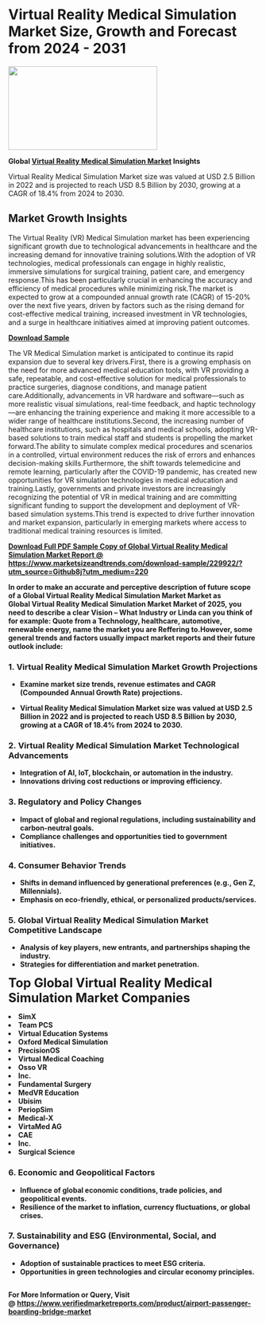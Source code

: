 <H1>Virtual Reality Medical Simulation Market Size, Growth and Forecast from 2024 - 2031</H1><img class="aligncenter size-medium wp-image-584254" src="https://thirdeyenews.in/wp-content/uploads/2024/09/Global-Market-Research-300x168.jpeg" alt="" width="300" height="168" /><p><strong>Global&nbsp;<a href="https://www.marketsizeandtrends.com/download-sample/229922/?utm_source=Github8j?utm_medium=220">Virtual Reality Medical Simulation Market</a> Insights</strong></p><p>Virtual Reality Medical Simulation Market size was valued at USD 2.5 Billion in 2022 and is projected to reach USD 8.5 Billion by 2030, growing at a CAGR of 18.4% from 2024 to 2030.</p><p><h2>Market Growth Insights</h2> <p>The Virtual Reality (VR) Medical Simulation market has been experiencing significant growth due to technological advancements in healthcare and the increasing demand for innovative training solutions.With the adoption of VR technologies, medical professionals can engage in highly realistic, immersive simulations for surgical training, patient care, and emergency response.This has been particularly crucial in enhancing the accuracy and efficiency of medical procedures while minimizing risk.The market is expected to grow at a compounded annual growth rate (CAGR) of 15-20% over the next five years, driven by factors such as the rising demand for cost-effective medical training, increased investment in VR technologies, and a surge in healthcare initiatives aimed at improving patient outcomes.</p> <p><strong><a href="#">Download Sample</a></strong></p> <p>The VR Medical Simulation market is anticipated to continue its rapid expansion due to several key drivers.First, there is a growing emphasis on the need for more advanced medical education tools, with VR providing a safe, repeatable, and cost-effective solution for medical professionals to practice surgeries, diagnose conditions, and manage patient care.Additionally, advancements in VR hardware and software—such as more realistic visual simulations, real-time feedback, and haptic technology—are enhancing the training experience and making it more accessible to a wider range of healthcare institutions.Second, the increasing number of healthcare institutions, such as hospitals and medical schools, adopting VR-based solutions to train medical staff and students is propelling the market forward.The ability to simulate complex medical procedures and scenarios in a controlled, virtual environment reduces the risk of errors and enhances decision-making skills.Furthermore, the shift towards telemedicine and remote learning, particularly after the COVID-19 pandemic, has created new opportunities for VR simulation technologies in medical education and training.Lastly, governments and private investors are increasingly recognizing the potential of VR in medical training and are committing significant funding to support the development and deployment of VR-based simulation systems.This trend is expected to drive further innovation and market expansion, particularly in emerging markets where access to traditional medical training resources is limited.</p> <p><strong><a href="#"></p><p><span class=""><strong>Download Full PDF Sample Copy of Global Virtual Reality Medical Simulation Market Report</strong> @ <a href="https://www.marketsizeandtrends.com/download-sample/229922/?utm_source=Github8j?utm_medium=220" target="_blank">https://www.marketsizeandtrends.com/download-sample/229922/?utm_source=Github8j?utm_medium=220</a></span></p><p>In order to make an accurate and perceptive description of future scope of a Global&nbsp;Virtual Reality Medical Simulation Market Market as Global&nbsp;Virtual Reality Medical Simulation Market Market of 2025, you need to describe a clear Vision &ndash; What Industry or Linda can you think of for example: Quote from a Technology, healthcare, automotive, renewable energy, name the market you are Reffering to.However, some general trends and factors usually impact market reports and their future outlook include:</p><h3>1.&nbsp;<strong>Virtual Reality Medical Simulation Market Growth Projections</strong></h3><ul><li>Examine market size trends, revenue estimates and CAGR (Compounded Annual Growth Rate) projections.</li><li><p>Virtual Reality Medical Simulation Market size was valued at USD 2.5 Billion in 2022 and is projected to reach USD 8.5 Billion by 2030, growing at a CAGR of 18.4% from 2024 to 2030.</p></li></ul><h3>2.&nbsp;<strong>Virtual Reality Medical Simulation Market Technological Advancements</strong></h3><ul><li>Integration of AI, IoT, blockchain, or automation in the industry.</li><li>Innovations driving cost reductions or improving efficiency.</li></ul><h3>3.&nbsp;<strong>Regulatory and Policy Changes</strong></h3><ul><li>Impact of global and regional regulations, including sustainability and carbon-neutral goals.</li><li>Compliance challenges and opportunities tied to government initiatives.</li></ul><h3>4.&nbsp;<strong>Consumer Behavior Trends</strong></h3><ul><li>Shifts in demand influenced by generational preferences (e.g., Gen Z, Millennials).</li><li>Emphasis on eco-friendly, ethical, or personalized products/services.</li></ul><h3>5.&nbsp;<strong>Global Virtual Reality Medical Simulation Market Competitive Landscape</strong></h3><ul><li>Analysis of key players, new entrants, and partnerships shaping the industry.</li><li>Strategies for differentiation and market penetration.</li></ul><p data-pm-slice="1 1 []"><span style="color: inherit; font-family: inherit; font-size: 25px;">Top Global Virtual Reality Medical Simulation Market Companies</span></p><div class="" data-test-id=""><p><li>SimX</li><li> Team PCS</li><li> Virtual Education Systems</li><li> Oxford Medical Simulation</li><li> PrecisionOS</li><li> Virtual Medical Coaching</li><li> Osso VR</li><li> Inc.</li><li> Fundamental Surgery</li><li> MedVR Education</li><li> Ubisim</li><li> PeriopSim</li><li> Medical-X</li><li> VirtaMed AG</li><li> CAE</li><li> Inc.</li><li> Surgical Science</li></p></div><h3>6.&nbsp;<strong>Economic and Geopolitical Factors</strong></h3><ul><li>Influence of global economic conditions, trade policies, and geopolitical events.</li><li>Resilience of the market to inflation, currency fluctuations, or global crises.</li></ul><h3>7.&nbsp;<strong>Sustainability and ESG (Environmental, Social, and Governance)</strong></h3><ul><li>Adoption of sustainable practices to meet ESG criteria.</li><li>Opportunities in green technologies and circular economy principles.</li></ul><h2><strong style="font-size: 14px;">For More Information or Query, Visit @&nbsp;</strong><a style="background-color: #ffffff; font-size: 14px;" href="https://www.marketsizeandtrends.com/report/virtual-reality-medical-simulation-market/" target="_blank">https://www.verifiedmarketreports.com/product/airport-passenger-boarding-bridge-market</a></h2>